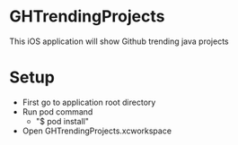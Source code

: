 # GHTrendingProjects
This iOS application will show Github trending java projects


# Setup
- First go to application root directory 
- Run pod command
    - "$ pod install"
- Open GHTrendingProjects.xcworkspace
